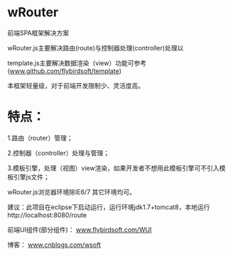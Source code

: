 wRouter
=======

前端SPA框架解决方案

wRouter.js主要解决路由(route)与控制器处理(controller)处理以

template.js主要解决数据渲染（view）功能可参考(www.github.com/flybirdsoft/template)

本框架轻量级，对于前端开发限制少、灵活度高。

特点：
===
1.路由（router）管理；

2.控制器（controller）处理与管理；

3.模板引擎，处理（视图）view渲染，如果开发者不想用此模板引擎可不引入模板引擎js文件；


wRouter.js浏览器环境除IE6/7 其它环境均可。


建议：此项目在eclipse下启动运行，运行环境jdk1.7+tomcat8，本地运行 http://localhost:8080/route




前端UI组件(部分组件)：
www.flybirdsoft.com/WUI

博客：
www.cnblogs.com/wsoft


